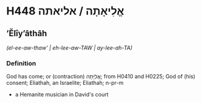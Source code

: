 # H448 אֱלִיאָתָה / אליאתה

## ʼĔlîyʼâthâh

_(el-ee-aw-thaw' | eh-lee-aw-TAW | ay-lee-ah-TA)_

### Definition

God has come; or (contraction) אֱלִיָּתָה; from H0410 and H0225; God of (his) consent; Eliathah, an Israelite; Eliathah; n-pr-m

- a Hemanite musician in David's court

